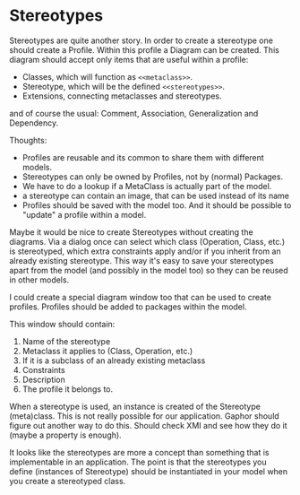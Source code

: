 # Stereotypes

Stereotypes are quite another story. In order to create a stereotype one
should create a Profile. Within this profile a Diagram can be created.
This diagram should accept only items that are useful within a profile:

-   Classes, which will function as `<<metaclass>>`.
-   Stereotype, which will be the defined `<<stereotypes>>`.
-   Extensions, connecting metaclasses and stereotypes.

and of course the usual: Comment, Association, Generalization and
Dependency.

Thoughts:

-   Profiles are reusable and its common to share them with different
    models.
-   Stereotypes can only be owned by Profiles, not by (normal) Packages.
-   We have to do a lookup if a MetaClass is actually part of the model.
-   a stereotype can contain an image, that can be used instead of its
    name
-   Profiles should be saved with the model too. And it should be
    possible to \"update\" a profile within a model.

Maybe it would be nice to create Stereotypes without creating the
diagrams. Via a dialog once can select which class (Operation, Class,
etc.) is stereotyped, which extra constraints apply and/or if you
inherit from an already existing stereotype. This way it's easy to save
your stereotypes apart from the model (and possibly in the model too) so
they can be reused in other models.

I could create a special diagram window too that can be used to create
profiles. Profiles should be added to packages within the model.

This window should contain:
1. Name of the stereotype
2. Metaclass it applies to (Class, Operation, etc.)
3. If it is a subclass of an already existing metaclass
4. Constraints
5. Description
6. The profile it belongs to.

When a stereotype is used, an instance is created of the Stereotype
(meta)class. This is not really possible for our application. Gaphor
should figure out another way to do this. Should check XMI and see how
they do it (maybe a property is enough).

It looks like the stereotypes are more a concept than something that is
implementable in an application. The point is that the stereotypes you
define (instances of Stereotype) should be instantiated in your model
when you create a stereotyped class.

``` note:: There is no way to connect a stereotype with a class other than an Association.
```
